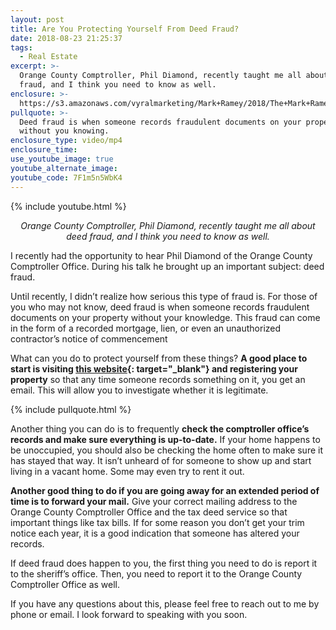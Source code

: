 ```yaml
---
layout: post
title: Are You Protecting Yourself From Deed Fraud?
date: 2018-08-23 21:25:37
tags:
  - Real Estate
excerpt: >-
  Orange County Comptroller, Phil Diamond, recently taught me all about deed
  fraud, and I think you need to know as well.
enclosure: >-
  https://s3.amazonaws.com/vyralmarketing/Mark+Ramey/2018/The+Mark+Ramey+Group-+Property+Fraud.mp4
pullquote: >-
  Deed fraud is when someone records fraudulent documents on your property
  without you knowing.
enclosure_type: video/mp4
enclosure_time:
use_youtube_image: true
youtube_alternate_image:
youtube_code: 7F1m5n5WbK4
---
```


{% include youtube.html %}

<p style="text-align: center;"><em>Orange County Comptroller, Phil Diamond, recently taught me all about deed fraud, and I think you need to know as well.</em></p>

I recently had the opportunity to hear Phil Diamond of the Orange County Comptroller Office. During his talk he brought up an important subject: deed fraud.&nbsp;

Until recently, I didn’t realize how serious this type of fraud is. For those of you who may not know, deed fraud is when someone records fraudulent documents on your property without your knowledge. This fraud can come in the form of a recorded mortgage, lien, or even an unauthorized contractor’s notice of commencement&nbsp;

What can you do to protect yourself from these things? **A good place to start is visiting [this website](http://www.occompt.com/official-records/fraud/){: target="_blank"} and registering your property** so that any time someone records something on it, you get an email. This will allow you to investigate whether it is legitimate.

{% include pullquote.html %}

Another thing you can do is to frequently **check the comptroller office’s records and make sure everything is up-to-date.** If your home happens to be unoccupied, you should also be checking the home often to make sure it has stayed that way. It isn’t unheard of for someone to show up and start living in a vacant home. Some may even try to rent it out.

**Another good thing to do if you are going away for an extended period of time is to forward your mail.** Give your correct mailing address to the Orange County Comptroller Office and the tax deed service so that important things like tax bills. If for some reason you don’t get your trim notice each year, it is a good indication that someone has altered your records.&nbsp;

If deed fraud does happen to you, the first thing you need to do is report it to the sheriff’s office. Then, you need to report it to the Orange County Comptroller Office as well.&nbsp;

If you have any questions about this, please feel free to reach out to me by phone or email. I look forward to speaking with you soon.